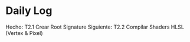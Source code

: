 # Daily Log

Hecho: T2.1 Crear Root Signature
Siguiente: T2.2 Compilar Shaders HLSL (Vertex & Pixel)
